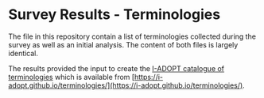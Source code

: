 # Survey Results - Terminologies

The file in this repository contain a list of terminologies collected during the survey as well as an initial analysis.
The content of both files is largely identical.

The results provided the input to create the [I-ADOPT catalogue of terminologies](https://github.com/i-adopt/terminologies) which is available from [https://i-adopt.github.io/terminologies/](https://i-adopt.github.io/terminologies/).
